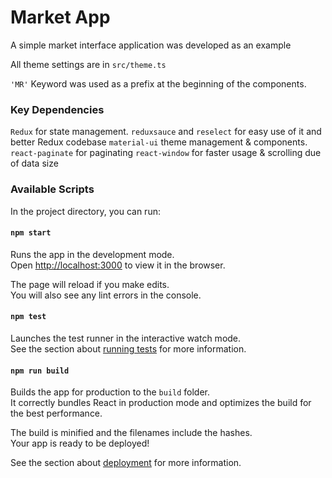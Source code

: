 # Market App

A simple market interface application was developed as an example

All theme settings are in `src/theme.ts`
 


`'MR'` Keyword was used as a prefix at the beginning of the components.
### Key Dependencies

`Redux` for state management.
`reduxsauce` and `reselect` for easy use of it and better Redux codebase
`material-ui` theme management & components.
`react-paginate` for paginating
`react-window` for faster usage & scrolling due of data size

### Available Scripts

In the project directory, you can run:

#### `npm start`

Runs the app in the development mode.\
Open [http://localhost:3000](http://localhost:3000) to view it in the browser.

The page will reload if you make edits.\
You will also see any lint errors in the console.
#### `npm test`

Launches the test runner in the interactive watch mode.\
See the section about [running tests](https://facebook.github.io/create-react-app/docs/running-tests) for more information.

#### `npm run build`

Builds the app for production to the `build` folder.\
It correctly bundles React in production mode and optimizes the build for the best performance.

The build is minified and the filenames include the hashes.\
Your app is ready to be deployed!

See the section about [deployment](https://facebook.github.io/create-react-app/docs/deployment) for more information.
